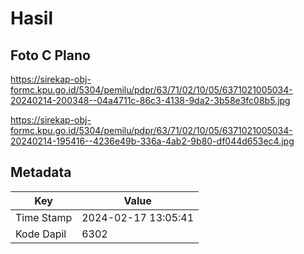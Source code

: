 # Hasil

## Foto C Plano

https://sirekap-obj-formc.kpu.go.id/5304/pemilu/pdpr/63/71/02/10/05/6371021005034-20240214-200348--04a4711c-86c3-4138-9da2-3b58e3fc08b5.jpg

https://sirekap-obj-formc.kpu.go.id/5304/pemilu/pdpr/63/71/02/10/05/6371021005034-20240214-195416--4236e49b-336a-4ab2-9b80-df044d653ec4.jpg


## Metadata

| Key        | Value               |
| ---------- | ------------------- |
| Time Stamp | 2024-02-17 13:05:41 |
| Kode Dapil | 6302                |



